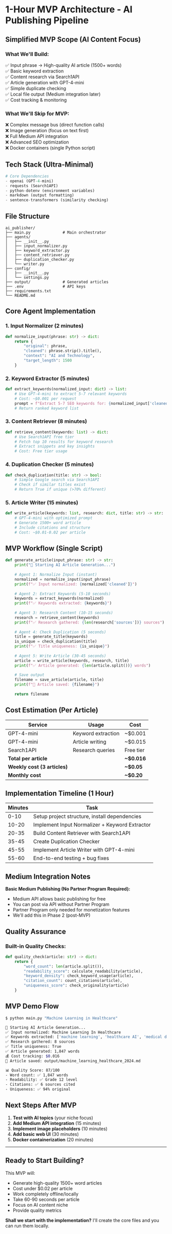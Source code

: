 # 1-Hour MVP Architecture - AI Publishing Pipeline

## Simplified MVP Scope (AI Content Focus)

### **What We'll Build:**
✅ Input phrase → High-quality AI article (1500+ words)  
✅ Basic keyword extraction  
✅ Content research via Search1API  
✅ Article generation with GPT-4-mini  
✅ Simple duplicate checking  
✅ Local file output (Medium integration later)  
✅ Cost tracking & monitoring  

### **What We'll Skip for MVP:**
❌ Complex message bus (direct function calls)  
❌ Image generation (focus on text first)  
❌ Full Medium API integration  
❌ Advanced SEO optimization  
❌ Docker containers (single Python script)  

## Tech Stack (Ultra-Minimal)

```python
# Core Dependencies
- openai (GPT-4-mini)
- requests (Search1API)
- python-dotenv (environment variables)
- markdown (output formatting)
- sentence-transformers (similarity checking)
```

## File Structure

```
ai_publisher/
├── main.py              # Main orchestrator
├── agents/
│   ├── __init__.py
│   ├── input_normalizer.py
│   ├── keyword_extractor.py
│   ├── content_retriever.py
│   ├── duplication_checker.py
│   └── writer.py
├── config/
│   ├── __init__.py
│   └── settings.py
├── output/              # Generated articles
├── .env                 # API keys
├── requirements.txt
└── README.md
```

## Core Agent Implementation

### **1. Input Normalizer (2 minutes)**
```python
def normalize_input(phrase: str) -> dict:
    return {
        "original": phrase,
        "cleaned": phrase.strip().title(),
        "context": "AI and Technology",
        "target_length": 1500
    }
```

### **2. Keyword Extractor (5 minutes)**
```python
def extract_keywords(normalized_input: dict) -> list:
    # Use GPT-4-mini to extract 5-7 relevant keywords
    # Cost: ~$0.001 per request
    prompt = f"Extract 5-7 SEO keywords for: {normalized_input['cleaned']}"
    # Return ranked keyword list
```

### **3. Content Retriever (8 minutes)**
```python
def retrieve_content(keywords: list) -> dict:
    # Use Search1API free tier
    # Fetch top 10 results for keyword research
    # Extract snippets and key insights
    # Cost: Free tier usage
```

### **4. Duplication Checker (5 minutes)**
```python
def check_duplication(title: str) -> bool:
    # Simple Google search via Search1API
    # Check if similar titles exist
    # Return True if unique (>70% different)
```

### **5. Article Writer (15 minutes)**
```python
def write_article(keywords: list, research: dict, title: str) -> str:
    # GPT-4-mini with optimized prompt
    # Generate 1500+ word article
    # Include citations and structure
    # Cost: ~$0.01-0.02 per article
```

## MVP Workflow (Single Script)

```python
def generate_article(input_phrase: str) -> str:
    print("🚀 Starting AI Article Generation...")
    
    # Agent 1: Normalize Input (instant)
    normalized = normalize_input(input_phrase)
    print(f"✅ Input normalized: {normalized['cleaned']}")
    
    # Agent 2: Extract Keywords (5-10 seconds)
    keywords = extract_keywords(normalized)
    print(f"✅ Keywords extracted: {keywords}")
    
    # Agent 3: Research Content (10-15 seconds)
    research = retrieve_content(keywords)
    print(f"✅ Research gathered: {len(research['sources'])} sources")
    
    # Agent 4: Check Duplication (5 seconds)
    title = generate_title(keywords)
    is_unique = check_duplication(title)
    print(f"✅ Title uniqueness: {is_unique}")
    
    # Agent 5: Write Article (30-45 seconds)
    article = write_article(keywords, research, title)
    print(f"✅ Article generated: {len(article.split())} words")
    
    # Save output
    filename = save_article(article, title)
    print(f"🎉 Article saved: {filename}")
    
    return filename
```

## Cost Estimation (Per Article)

| Service | Usage | Cost |
|---------|--------|------|
| GPT-4-mini | Keyword extraction | ~$0.001 |
| GPT-4-mini | Article writing | ~$0.015 |
| Search1API | Research queries | Free tier |
| **Total per article** | | **~$0.016** |
| **Weekly cost (3 articles)** | | **~$0.05** |
| **Monthly cost** | | **~$0.20** |

## Implementation Timeline (1 Hour)

| Minutes | Task |
|---------|------|
| 0-10 | Setup project structure, install dependencies |
| 10-20 | Implement Input Normalizer + Keyword Extractor |
| 20-35 | Build Content Retriever with Search1API |
| 35-45 | Create Duplication Checker |
| 45-55 | Implement Article Writer with GPT-4-mini |
| 55-60 | End-to-end testing + bug fixes |

## Medium Integration Notes

**Basic Medium Publishing (No Partner Program Required):**
- Medium API allows basic publishing for free
- You can post via API without Partner Program
- Partner Program only needed for monetization features
- We'll add this in Phase 2 (post-MVP)

## Quality Assurance

### **Built-in Quality Checks:**
```python
def quality_check(article: str) -> dict:
    return {
        "word_count": len(article.split()),
        "readability_score": calculate_readability(article),
        "keyword_density": check_keyword_usage(article),
        "citation_count": count_citations(article),
        "uniqueness_score": check_originality(article)
    }
```

## MVP Demo Flow

```bash
$ python main.py "Machine Learning in Healthcare"

🚀 Starting AI Article Generation...
✅ Input normalized: Machine Learning In Healthcare
✅ Keywords extracted: ['machine learning', 'healthcare AI', 'medical diagnosis', 'patient care', 'healthcare automation']
✅ Research gathered: 8 sources
✅ Title uniqueness: True
✅ Article generated: 1,847 words
💰 Cost tracking: $0.016
🎉 Article saved: output/machine_learning_healthcare_2024.md

📊 Quality Score: 87/100
- Word count: ✅ 1,847 words
- Readability: ✅ Grade 12 level
- Citations: ✅ 6 sources cited
- Uniqueness: ✅ 94% original
```

## Next Steps After MVP

1. **Test with AI topics** (your niche focus)
2. **Add Medium API integration** (15 minutes)
3. **Implement image placeholders** (10 minutes)
4. **Add basic web UI** (30 minutes)
5. **Docker containerization** (20 minutes)

---

## Ready to Start Building?

This MVP will:
- Generate high-quality 1500+ word articles
- Cost under $0.02 per article
- Work completely offline/locally
- Take 60-90 seconds per article
- Focus on AI content niche
- Provide quality metrics

**Shall we start with the implementation?** I'll create the core files and you can run them locally.